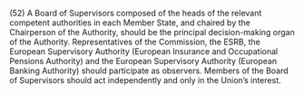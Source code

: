 (52) A Board of Supervisors composed of the heads of the relevant competent authorities in each Member State, and chaired by the Chairperson of the Authority, should be the principal decision-making organ of the Authority. Representatives of the Commission, the ESRB, the European Supervisory Authority (European Insurance and Occupational Pensions Authority) and the European Supervisory Authority (European Banking Authority) should participate as observers. Members of the Board of Supervisors should act independently and only in the Union’s interest.